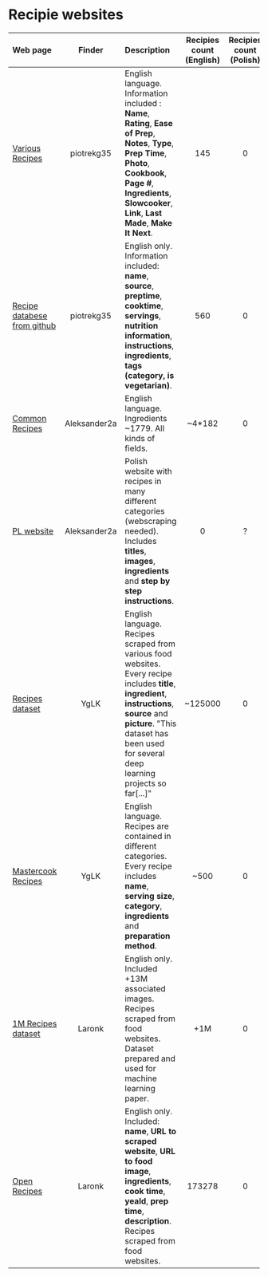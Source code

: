 # Recipie websites

| Web page                                                                                          |    Finder    | Description                                                                                                                                                                                                                              | Recipies count (English) | Recipies count (Polish) | Data format |
| :------------------------------------------------------------------------------------------------ | :----------: | :--------------------------------------------------------------------------------------------------------------------------------------------------------------------------------------------------------------------------------------- | :----------------------: | :---------------------: | ----------: |
| [Various Recipes](https://airtable.com/universe/expHZcS7kWEyq5gUH/recipe-database?explore=true)   |  piotrekg35  | English language. Information included : **Name**, **Rating**, **Ease of Prep**, **Notes**, **Type**, **Prep Time**, **Photo**, **Cookbook**, **Page \#**, **Ingredients**, **Slowcooker**, **Link**, **Last Made**, **Make It Next**.    |           145            |            0            |        .csv |
| [Recipe databese from github](https://github.com/tabatkins/recipe-db/blob/master/db-recipes.json) |  piotrekg35  | English only. Information included: **name**, **source**, **preptime**, **cooktime**, **servings**, **nutrition information**, **instructions**, **ingredients**, **tags (category, is vegetarian)**.                                    |           560            |            0            |       .json |
| [Common Recipes](https://esha.com/resources/additional-databases/)                                | Aleksander2a | English language. Ingredients ~1779. All kinds of fields.                                                                                                                                                                                |         ~4\*182          |            0            | .exl (.xml) |
| [PL website](https://www.doradcasmaku.pl/)                                                        | Aleksander2a | Polish website with recipes in many different categories (webscraping needed). Includes **titles**, **images**, **ingredients** and **step by step instructions**.                                                                       |            0             |            ?            |        html |
| [Recipes dataset](https://eightportions.com/datasets/Recipes/)                                    |     YgLK     | English language. Recipes scraped from various food websites. Every recipe includes **title**, **ingredient**, **instructions**, **source** and **picture**. "This dataset has been used for several deep learning projects so far[...]" |         ~125000          |            0            |       .json |
| [Mastercook Recipes](http://mc6help.tripod.com/RecipeLibrary/RecipeLibrary.htm)                   |     YgLK     | English language. Recipes are contained in different categories. Every recipe includes **name**, **serving size**, **category**, **ingredients** and **preparation method**.                                                             |           ~500           |            0            |        .txt |
| [1M Recipes dataset](http://pic2recipe.csail.mit.edu/)                                            |    Laronk    | English only. Included +13M associated images. Recipes scraped from food websites. Dataset prepared and used for machine learning paper.                                                                                                 |           +1M            |            0            |           ? |
| [Open Recipes](https://github.com/fictivekin/openrecipes)                                         |    Laronk    | English only. Included: **name**, **URL to scraped website**, **URL to food image**, **ingredients**, **cook time**, **yeald**, **prep time**, **description**. Recipes scraped from food websites.                                      |          173278          |            0            |       .json |
